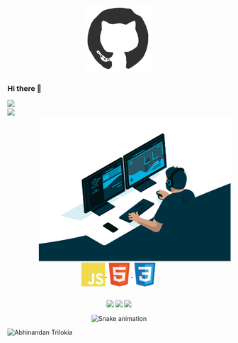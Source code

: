 
<div align="center">
<img src="https://raw.githubusercontent.com/brunofeu/brunofeu/main/octo.gif" alt="GitHub Logo" width="150" height="150" />
</div>

### Hi there 👋
<div style="display: inline_block">
  <div align="left">
  <a href="https://github.com/brunofeu">
   <img  height="130em" src="https://github-readme-stats.vercel.app/api?username=brunofeu&show_icons=true&theme=nightowl&include_all_commits=true&count_private=true&hide=stars"/> <br>
   <img  height="150em" src="https://github-readme-stats.vercel.app/api/top-langs/?username=brunofeu&layout=compact&langs_count=7&theme=nightowl"/>
   </a>
  </div>

   <div align="right">
    <a href="https://raw.githubusercontent.com/brunofeu/brunofeu/main/code.gif">
    <img  alt="GIF" src="https://raw.githubusercontent.com/brunofeu/brunofeu/main/code.gif"  height="325em" />
   </div>
</div>
 

     



  
<div style="display: inline_block" align="center">
 <img align="center" alt="Js" height="55" width="55" src="https://raw.githubusercontent.com/devicons/devicon/master/icons/javascript/javascript-plain.svg">
 <img align="center" alt="HTML" height="55" width="55" src="https://raw.githubusercontent.com/devicons/devicon/master/icons/html5/html5-original.svg">
 <img align="center" alt="CSS" height="55" width="55" src="https://raw.githubusercontent.com/devicons/devicon/master/icons/css3/css3-original.svg">
</div>
  
 ##

  <div align="center"> 
 
  <a href="https://instagram.com/brunofeu" target="_blank"><img src="https://img.shields.io/badge/Instagram-E4405F?style=for-the-badge&logo=instagram&logoColor=white" target="_blank"></a>
 	<a href = "mailto:brunofeu89@gmail.com"><img src="https://img.shields.io/badge/Gmail-D14836?style=for-the-badge&logo=gmail&logoColor=white" target="_blank"></a>
  <a href="https://www.linkedin.com/in/brunofeu" target="_blank"><img src="https://img.shields.io/badge/LinkedIn-0077B5?style=for-the-badge&logo=linkedin&logoColor=white" target="_blank"></a> 
   
     
 
  ![Snake animation](https://github.com/brunofeu/brunofeu/blob/output/github-contribution-grid-snake.svg)
 
</div>
 
 </p>

![Abhinandan Trilokia](https://raw.githubusercontent.com/Trilokia/Trilokia/379277808c61ef204768a61bbc5d25bc7798ccf1/bottom_header.svg)
<br>
</p>
<!--
**brunofeu/brunofeu** is a ✨ _special_ ✨ repository because its `README.md` (this file) appears on your GitHub profile.

Here are some ideas to get you started:
🤾🇧🇷
- 🔭 I’m currently working on ...
- 🌱 I’m currently learning ...
- 👯 I’m looking to collaborate on ...
- 🤔 I’m looking for help with ...
- 💬 Ask me about ...
- 📫 How to reach me: ...
- 😄 Pronouns: ...
- ⚡ Fun fact: ...
-->
